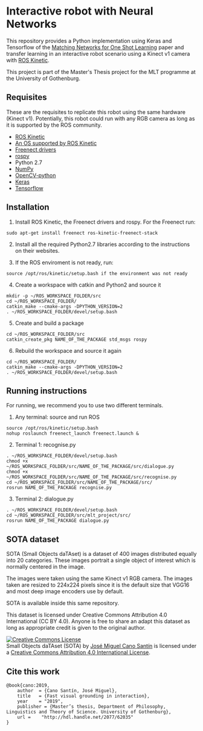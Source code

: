# Interactive robot with Neural Networks

This repository provides a Python implementation using Keras and Tensorflow of the [Matching Networks for One Shot Learning](http://papers.nips.cc/paper/6385-matching-networks-for-one-shot-learning.pdf) paper and transfer learning in an interactive robot scenario using a Kinect v1 camera with [ROS Kinetic](http://wiki.ros.org/kinetic).

This project is part of the Master's Thesis project for the MLT programme at the University of Gothenburg.

## Requisites
These are the requisites to replicate this robot using the same hardware (Kinect v1). Potentially, this robot could run with any RGB camera as long as it is supported by the ROS community.

- [ROS Kinetic](http://wiki.ros.org/kinetic)
- [An OS supported by ROS Kinetic](http://wiki.ros.org/kinetic#Platforms)
- [Freenect drivers](https://github.com/OpenKinect/libfreenect)
- [rospy](http://wiki.ros.org/rospy)
- Python 2.7
- [NumPy](http://www.numpy.org/)
- [OpenCV-python](https://pypi.org/project/opencv-python/)
- [Keras](https://keras.io/)
- [Tensorflow](https://www.tensorflow.org/install/)

## Installation
1. Install ROS Kinetic, the Freenect drivers and rospy. For the Freenect run:
```
sudo apt-get install freenect ros-kinetic-freenect-stack
```

2. Install all the required Python2.7 libraries according to the instructions on their websites.

3. If the ROS enviroment is not ready, run:
```
source /opt/ros/kinetic/setup.bash if the environment was not ready
```

4. Create a workspace with catkin and Python2 and source it
```
mkdir -p ~/ROS_WORKSPACE_FOLDER/src
cd ~/ROS_WORKSPACE_FOLDER/
catkin_make --cmake-args -DPYTHON_VERSION=2
. ~/ROS_WORKSPACE_FOLDER/devel/setup.bash
```

5. Create and build a package
```
cd ~/ROS_WORKSPACE_FOLDER/src
catkin_create_pkg NAME_OF_THE_PACKAGE std_msgs rospy
```

6. Rebuild the workspace and source it again
```
cd ~/ROS_WORKSPACE_FOLDER/
catkin_make --cmake-args -DPYTHON_VERSION=2
. ~/ROS_WORKSPACE_FOLDER/devel/setup.bash
```

## Running instructions
For running, we recommend you to use two different terminals.

1. Any terminal: source and run ROS
```
source /opt/ros/kinetic/setup.bash
nohup roslaunch freenect_launch freenect.launch &
```

2. Terminal 1: recognise.py
```
. ~/ROS_WORKSPACE_FOLDER/devel/setup.bash
chmod +x ~/ROS_WORKSPACE_FOLDER/src/NAME_OF_THE_PACKAGE/src/dialogue.py
chmod +x ~/ROS_WORKSPACE_FOLDER/src/NAME_OF_THE_PACKAGE/src/recognise.py
cd ~/ROS_WORKSPACE_FOLDER/src/NAME_OF_THE_PACKAGE/src/
rosrun NAME_OF_THE_PACKAGE recognise.py
```

3. Terminal 2: dialogue.py
```
. ~/ROS_WORKSPACE_FOLDER/devel/setup.bash
cd ~/ROS_WORKSPACE_FOLDER/src/mlt_project/src/
rosrun NAME_OF_THE_PACKAGE dialogue.py
```

## SOTA dataset
SOTA (Small Objects daTAset) is a dataset of 400 images distributed equally into 20 categories. These images portrait a single object of interest which is normally centered in the image.

The images were taken using the same Kinect v1 RGB camera. The images taken are resized to 224x224 pixels since it is the default size that VGG16 and most deep image encoders use by default.

SOTA is available inside this same repository. 

This dataset is licensed under Creative Commons Attribution 4.0 International (CC BY 4.0). Anyone is free to share an adapt this dataset as long as appropriate credit is given to the original author.

<a rel="license" href="http://creativecommons.org/licenses/by/4.0/"><img alt="Creative Commons License" style="border-width:0" src="https://i.creativecommons.org/l/by/4.0/88x31.png" /></a><br /><span xmlns:dct="http://purl.org/dc/terms/" href="http://purl.org/dc/dcmitype/StillImage" property="dct:title" rel="dct:type">Small Objects daTAset (SOTA)</span> by <a xmlns:cc="http://creativecommons.org/ns#" href="https://github.com/jcanosan/Interactive-robot-with-neural-networks/tree/master/utils/datasets/sota_dataset" property="cc:attributionName" rel="cc:attributionURL">José Miguel Cano Santín</a> is licensed under a <a rel="license" href="http://creativecommons.org/licenses/by/4.0/">Creative Commons Attribution 4.0 International License</a>.

## Cite this work
```
@book{cano:2019,
	author  = {Cano Santín, José Miguel},
	title   = {Fast visual grounding in interaction},
	year    = "2019",
	publisher = {Master’s thesis, Department of Philosophy, Linguistics and Theory of Science. University of Gothenburg},
	url =    "http://hdl.handle.net/2077/62035"
}
```
